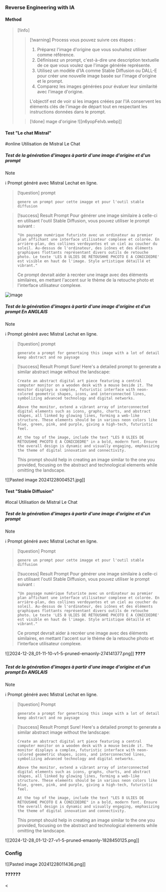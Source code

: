 ### Reverse Engineering with IA 
#### Method

> [!info]
> > [!warning] Process
> > vous pouvez suivre ces étapes :
> > 
> > 1. Préparez l'image d'origine que vous souhaitez utiliser comme référence.
> > 2. Définissez un prompt, c'est-à-dire une description textuelle de ce que vous voulez que l'image générée représente.
> > 3. Utilisez un modèle d'IA comme Stable Diffusion ou DALL-E pour créer une nouvelle image basée sur l'image d'origine et le prompt.
> > 4. Comparez les images générées pour évaluer leur similarité avec l'image d'origine.
> > 
> > L'objectif est de voir si les images créées par l'IA conservent les éléments clés de l'image de départ tout en respectant les instructions données dans le prompt.
> 
> >[!done] mage d'origine
> >![[n6yopFelvb.webp]]
> > 
> 

#### Test **"Le chat Mistral"**

#online Utilisation de Mistral Le Chat 
##### Test de la génération d'images à partir d'une image d'origine et d'un prompt

> [!NOTE]
> 
> ℹ️ Prompt généré avec Mistral Lechat en ligne.
> 
> > [!question]  prompt
> >   
> > ```
> > genere un prompt pour cette imagge et pour l'outil stable diffusion 
> > ```
> > 
> 
> > [!success] Result Prompt
> > Pour générer une image similaire à celle-ci en utilisant l'outil Stable Diffusion, vous pouvez utiliser le prompt suivant :
> > 
> > 
> > ```
> > "Un paysage numérique futuriste avec un ordinateur au premier plan affichant une interface utilisateur complexe et colorée. En arrière-plan, des collines verdoyantes et un ciel au coucher du soleil. Au-dessus de l'ordinateur, des icônes et des éléments graphiques flottants représentant divers outils de retouche photo. Le texte 'LES 8 ULIES DE RÉTOUSHHE PHCOTO E A CONICDEDRE' est visible en haut de l'image. Style artistique détaillé et vibrant."
> > ```
> > Ce prompt devrait aider à recréer une image avec des éléments similaires, en mettant l'accent sur le thème de la retouche photo et l'interface utilisateur complexe.
> > 
> 
> ![image](https://mistralaichatupprodswe.blob.core.windows.net/chat-images/assistant/26/44/53/26445323-af59-4bc8-926d-7840f02263a0/15b18842-861d-4897-807f-8bbf7de4a13a/279c3bcc-8335-43ff-bed2-aa7121b10371?sv=2024-11-04&st=2024-12-27T22%3A37%3A39Z&se=2024-12-27T23%3A37%3A39Z&sr=b&sp=rade&sig=uE9gWxWxD0cDtxg2iDqjQZedaIcs324WVV12W8Lo%2FUg%3D)
> 


##### Test de la génération d'images à partir d'une image d'origine et d'un prompt En ANGLAIS

> [!NOTE]
> 
> 
> ℹ️ Prompt généré avec Mistral Lechat en ligne.
> 
> > [!question] prompt
> > 
> > ```
> > generate a prompt for genertaing this image with a lot of detail keep abstract and no paysage
> > 
> 
> > [!success] Result Prompt
> > Sure! Here's a detailed prompt to generate a similar abstract image without the landscape:
> > ```
> > Create an abstract digital art piece featuring a central computer monitor on a wooden desk with a mouse beside it. The monitor displays a complex, futuristic interface with neon-colored geometric shapes, icons, and interconnected lines, symbolizing advanced technology and digital networks.
> > 
> > Above the monitor, extend a vibrant array of interconnected digital elements such as icons, graphs, charts, and abstract shapes, all linked by glowing lines, forming a web-like structure. These elements should be in various neon colors like blue, green, pink, and purple, giving a high-tech, futuristic feel.
> > 
> > At the top of the image, include the text "LES 8 ULIES DE RÉTOUSHHE PHCOTO E A CONICDEDRE" in a bold, modern font. Ensure the overall design is dynamic and visually engaging, emphasizing the theme of digital innovation and connectivity.
> > ```
> > This prompt should help in creating an image similar to the one you provided, focusing on the abstract and technological elements while omitting the landscape.
> 
> 
> ![[Pasted image 20241228004521.jpg]]
> 




#### Test **"Stable Diffusion"**

#local Utilisation de Mistral Le Chat 
##### Test de la génération d'images à partir d'une image d'origine et d'un prompt

> [!NOTE]
> 
> ℹ️ Prompt généré avec Mistral Lechat en ligne.
> 
> > [!question] Prompt
> > 
> > ```
> > genere un prompt pour cette imagge et pour l'outil stable diffusion 
> > ```
> > 
> 
> > [!success] Result Prompt
> > Pour générer une image similaire à celle-ci en utilisant l'outil Stable Diffusion, vous pouvez utiliser le prompt suivant :
> > 
> > 
> > ```
> > "Un paysage numérique futuriste avec un ordinateur au premier plan affichant une interface utilisateur complexe et colorée. En arrière-plan, des collines verdoyantes et un ciel au coucher du soleil. Au-dessus de l'ordinateur, des icônes et des éléments graphiques flottants représentant divers outils de retouche photo. Le texte 'LES 8 ULIES DE RÉTOUSHHE PHCOTO E A CONICDEDRE' est visible en haut de l'image. Style artistique détaillé et vibrant."
> > ```
> > Ce prompt devrait aider à recréer une image avec des éléments similaires, en mettant l'accent sur le thème de la retouche photo et l'interface utilisateur complexe.
> > 
> 
>![[2024-12-28_01-11-10-v1-5-pruned-emaonly-274141377.png]]
>❓❓❓❓




##### Test de la génération d'images à partir d'une image d'origine et d'un prompt En ANGLAIS

> [!NOTE]
> 
> 
> ℹ️ Prompt généré avec Mistral Lechat en ligne.
> 
> > [!question] Prompt 
> > 
> > ```
> > generate a prompt for genertaing this image with a lot of detail keep abstract and no paysage
> > 
> 
> > [!success] Result Prompt
> > Sure! Here's a detailed prompt to generate a similar abstract image without the landscape:
> > ```
> > Create an abstract digital art piece featuring a central computer monitor on a wooden desk with a mouse beside it. The monitor displays a complex, futuristic interface with neon-colored geometric shapes, icons, and interconnected lines, symbolizing advanced technology and digital networks.
> > 
> > Above the monitor, extend a vibrant array of interconnected digital elements such as icons, graphs, charts, and abstract shapes, all linked by glowing lines, forming a web-like structure. These elements should be in various neon colors like blue, green, pink, and purple, giving a high-tech, futuristic feel.
> > 
> > At the top of the image, include the text "LES 8 ULIES DE RÉTOUSHHE PHCOTO E A CONICDEDRE" in a bold, modern font. Ensure the overall design is dynamic and visually engaging, emphasizing the theme of digital innovation and connectivity.
> > ```
> > This prompt should help in creating an image similar to the one you provided, focusing on the abstract and technological elements while omitting the landscape.
> 
> 
> ![[2024-12-28_01-12-27-v1-5-pruned-emaonly-1828450125.png]]
> 
> ### Config
> 
> ![[Pasted image 20241228011436.png]]
> 
> ❓❓❓❓❓❓







<